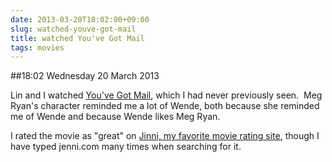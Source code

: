 ```yaml
---
date: 2013-03-20T18:02:00+09:00
slug: watched-youve-got-mail
title: watched You've Got Mail
tags: movies
---
```


##18:02 Wednesday 20 March 2013

Lin and I watched [You've Got Mail](http://www.jinni.com/movies/youve-got-mail/), which I had never previously seen.  Meg Ryan's character reminded me a lot of Wende, both because she reminded me of Wende and because Wende likes Meg Ryan.

I rated the movie as "great" on [Jinni, my favorite movie rating site](http://www.jinni.com/), though I have typed jenni.com many times when searching for it.


